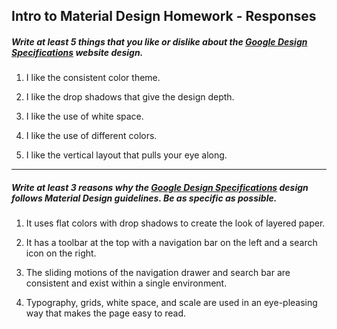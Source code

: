 ## Intro to Material Design Homework - Responses


##### Write at least 5 things that you like or dislike about the [Google Design Specifications](https://www.google.com/design/spec/material-design/introduction.html) website design.

1. I like the consistent color theme.

2. I like the drop shadows that give the design depth.

3. I like the use of white space.

4. I like the use of different colors.

5. I like the vertical layout that pulls your eye along.

---

##### Write at least 3 reasons why the [Google Design Specifications](https://www.google.com/design/spec/material-design/introduction.html) design follows Material Design guidelines. Be as specific as possible.

1. It uses flat colors with drop shadows to create the look of layered paper.

2. It has a toolbar at the top with a navigation bar on the left and a search icon on the right.

3. The sliding motions of the navigation drawer and search bar are consistent and exist within a single environment.

4. Typography, grids, white space, and scale are used in an eye-pleasing way that makes the page easy to read.

